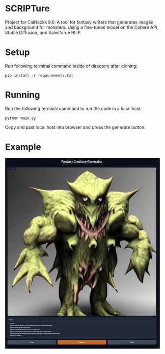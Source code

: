 # SCRIPTure
Project for CalHacks 9.0: A tool for fantasy writers that generates images and background for monsters. Using a fine-tuned model on the Cohere API, Stable Diffusion, and Salesforce BLIP.


# Setup

Run following terminal command inside of directory after cloning:
```
pip install -r requirements.txt
```

# Running

Run the following terminal command to run the code in a local host: 
```
python main.py
```
Copy and past local host into browser and press the generate button. 

# Example

![Example image:](example.png)
